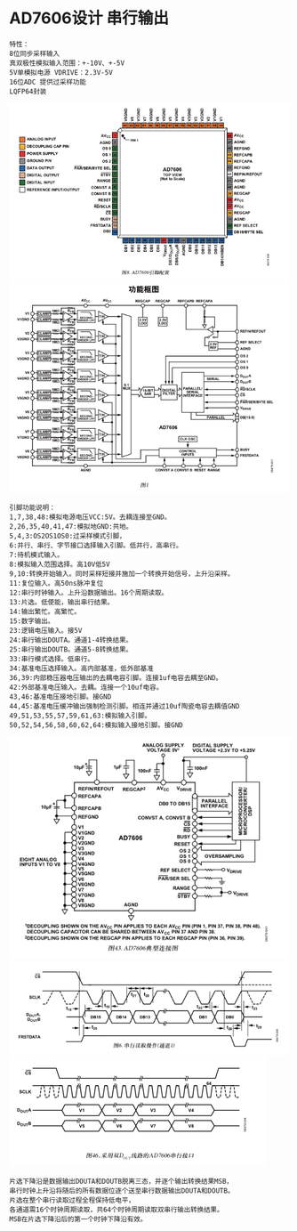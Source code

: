 # AD7606设计 串行输出
```
特性：
8位同步采样输入
真双极性模拟输入范围：+-10V、+-5V
5V单模拟电源 VDRIVE：2.3V-5V
16位ADC 提供过采样功能
LQFP64封装
```
![芯片引脚](https://github.com/beluckytolearn/About_PCB/blob/main/pictures/20210414205737.png)
![芯片引脚](https://github.com/beluckytolearn/About_PCB/blob/main/pictures/20210414205610.png)

```
引脚功能说明：
1,7,38,48:模拟电源电压VCC:5V。去耦连接至GND。  
2,26,35,40,41,47:模拟地GND:共地。  
5,4,3:OS2OS1OS0:过采样模式引脚，
6:并行、串行、字节接口选择输入引脚。低并行，高串行。
7:待机模式输入。
8:模拟输入范围选择。高10V低5V
9,10:转换开始输入。同时采样短接并施加一个转换开始信号，上升沿采样。
11:复位输入。高50ns脉冲复位
12:串行时钟输入。上升沿数据输出。16个周期读取。
13:片选。低使能，输出串行结果。
14:输出繁忙。高繁忙。
15:数字输出。
23:逻辑电压输入。接5V
24:串行输出DOUTA。通道1-4转换结果。
25:串行输出DOUTB。通道5-8转换结果。
33:串行模式选择。低串行。
34:基准电压选择输入。高内部基准，低外部基准
36,39:内部稳压器电压输出的去耦电容引脚。连接1uf电容去耦至GND。
42:外部基准电压输入。去耦。连接一个10uf电容。
43,46:基准电压接地引脚。接GND
44,45:基准电压缓冲输出强制检测引脚。相连并通过10uf陶瓷电容去耦值GND
49,51,53,55,57,59,61,63:模拟输入引脚。
50,52,54,56,58,60,62,64:模拟输入接地引脚。接GND
```
![经典连接图](https://github.com/beluckytolearn/About_PCB/blob/main/pictures/20210415104134.png)
![串行读取时序图](https://github.com/beluckytolearn/About_PCB/blob/main/pictures/20210415103658.png)
![串行接口双输出时序图](https://github.com/beluckytolearn/About_PCB/blob/main/pictures/20210415110523.png
)

```
片选下降沿是数据输出DOUTA和DOUTB脱离三态，并逐个输出转换结果MSB，
串行时钟上升沿将随后的所有数据位逐个送至串行数据输出DOUTA和DOUTB。
片选在整个串行读取过程全程保持低电平，
各通道需16个时钟周期读取，共64个时钟周期读取双串行输出转换结果。
MSB在片选下降沿后的第一个时钟下降沿有效。

```
